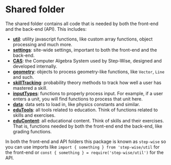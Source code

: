 # Shared folder

The shared folder contains all code that is needed by both the front-end and the back-end (API). This includes:

- **[util](util/)**: utility javascript functions, like custom array functions, object processing and much more.
- **[settings](settings/)**: site-wide settings, important to both the front-end and the back-end.
- **[CAS](CAS/)**: the Computer Algebra System used by Step-Wise, designed and developed internally.
- **[geometry](geometry/)**: objects to process geometry-like functions, like `Vector`, `Line` and such.
- **[skillTracking](skillTracking/)**: probability theory methods to track how well a user has mastered a skill.
- **[inputTypes](inputTypes/)**: functions to properly process input. For example, if a user enters a unit, you will find functions to process that unit here.
- **[data](data/)**: data sets to load in, like physics constants and similar.
- **[eduTools](eduTools/)**: all tools related to education. Think of functions related to skills and exercises.
- **[eduContent](eduContent/)**: all educational content. Think of skills and their exercises. That is, functions needed by both the front-end end the back-end, like grading functions.

In both the front-end and API folders this package is known as `step-wise` so you can use imports like `import { something } from 'step-wise/util` for the front-end or `const { something } = require('step-wise/util')` for the API.